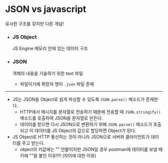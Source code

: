 # JSON vs javascript

유사한 구조를 갖지만 다른 개념!

- ### JS Object

  JS Engine 메모리 안에 있는 데이터 구조

- ### JSON

  객체의 내용을 기술하기 위한 text 파일

  - 파일이기에 확장자 명이 `.json` 파일 존재

---

- JS는 JSON을 Object로 쉽게 파싱할 수 있도록 `JSON.parse()` 메소드가 존재한다.
  - HTTP에서 메시지를 문자열로 전송하기 때문에 전송할 때 `JSON.stringify()` 메소드를 호출하여 JSON을 문자열로 만든다.
  - 데이터를 받으면 다시 JSON으로 변환하기 위해 `JSON.parse()` 메소드가 호출되고 이 데이터를 JS Object의 값으로 할당하면 Object가 된다.
- JS Object로 HTTP 통신하는 것이 아니라 JSON으로 서버와 클라이언트가 데이터를 주고 받는다.
  - object의 키값에는 "" 안붙이지만 JSON일 경우 postman에 데이터를 보낼 때 키에 ""을 붙인 이유!!!! (차이에 대한 이유)
